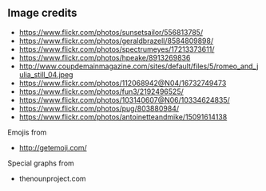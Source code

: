 ## Image credits
* https://www.flickr.com/photos/sunsetsailor/556813785/
* https://www.flickr.com/photos/geraldbrazell/8584809898/
* https://www.flickr.com/photos/spectrumeyes/17213373611/
* https://www.flickr.com/photos/hpeake/8913269836
* http://www.coupdemainmagazine.com/sites/default/files/5/romeo_and_julia_still_04.jpeg
* https://www.flickr.com/photos/112068942@N04/16732749473
* https://www.flickr.com/photos/fun3/2192496525/
* https://www.flickr.com/photos/103140607@N06/10334624835/
* https://www.flickr.com/photos/pug/803880984/
* https://www.flickr.com/photos/antoinetteandmike/15091614138

Emojis from
* http://getemoji.com/

Special graphs from
* thenounproject.com
